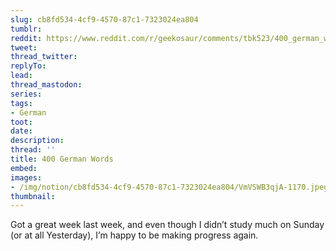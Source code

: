 ```yaml
---
slug: cb8fd534-4cf9-4570-87c1-7323024ea804
tumblr:
reddit: https://www.reddit.com/r/geekosaur/comments/tbk523/400_german_words/
tweet:
thread_twitter:
replyTo:
lead:
thread_mastodon:
series:
tags:
- German
toot:
date:
description:
thread: ''
title: 400 German Words
embed:
images:
- /img/notion/cb8fd534-4cf9-4570-87c1-7323024ea804/VmVSWB3qjA-1170.jpeg
thumbnail:
---
```


Got a great week last week, and even though I didn’t study much on Sunday (or at all Yesterday), I’m happy to be making progress again.